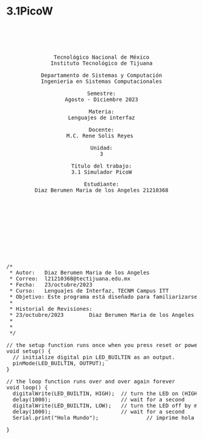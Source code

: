# 3.1PicoW
<pre>

    <p align=center>

Tecnológico Nacional de México
Instituto Tecnológico de Tijuana

Departamento de Sistemas y Computación
Ingeniería en Sistemas Computacionales

Semestre:
Agosto - Diciembre 2023

Materia:
Lenguajes de interfaz

Docente:
M.C. Rene Solis Reyes 

Unidad:
3

Título del trabajo:
3.1 Simulador PicoW

Estudiante:
Diaz Berumen Maria de los Angeles 21210368

    </p>

</pre>

<pre>

    <p align=left>


/*
 * Autor:   Diaz Berumen Maria de los Angeles
 * Correo:  l21210368@tectijuana.edu.mx
 * Fecha:   23/octubre/2023
 * Curso:   Lenguajes de Interfaz, TECNM Campus ITT
 * Objetivo: Este programa está diseñado para familiarizarse con la Raspberry Pi pico haciendo un hola mundo con blink.
 *
 * Historial de Revisiones:
 * 23/octubre/2023        Diaz Berumen Maria de los Angeles - Creado
 * 
 *
 */

// the setup function runs once when you press reset or power the board
void setup() {
  // initialize digital pin LED_BUILTIN as an output.
  pinMode(LED_BUILTIN, OUTPUT);
}

// the loop function runs over and over again forever
void loop() {
  digitalWrite(LED_BUILTIN, HIGH);  // turn the LED on (HIGH is the voltage level)
  delay(1000);                      // wait for a second
  digitalWrite(LED_BUILTIN, LOW);   // turn the LED off by making the voltage LOW
  delay(1000);                      // wait for a second
  Serial.print("Hola Mundo");               // imprime hola mundo

}
